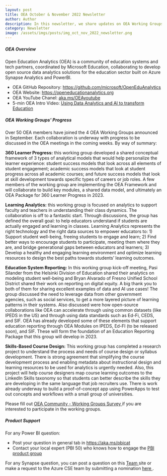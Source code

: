 ```yaml
---
layout: post
title: OEA October & November 2022 Newsletter
author: Author
description: In this newsletter, we share updates on OEA Working Groups and v0.7 release of the OEA framework.
category: Newsletter
image: /assets/imgs/posts/img_oct_nov_2022_newsletter.png
---
```


##### OEA Overview

Open Education Analytics (OEA) is a community of education systems and tech partners, coordinated by Microsoft Education, collaborating to develop open source data analytics solutions for the education sector built on Azure Synapse Analytics and PowerBI.  

- OEA GitHub Repository: <a href="https://github.com/microsoft/OpenEduAnalytics" target="_blank">https://github.com/microsoft/OpenEduAnalytics</a>
- OEA Website: <a href="https://openeducationanalytics.org" target="_blank">https://openeducationanalytics.org </a>
- OEA YouTube Chanel: <a href="https://www.youtube.com/channel/UCojAPdH6vmb395HWP_2yUXg" target="_blank">aka.ms/OEAyoutube </a>
- 5-min OEA Intro Video: <a href="https://www.youtube.com/watch?v=E0kmtQKRzTc" target="_blank">Using Data Analytics and AI to transform Education </a>

##### OEA Working Groups' Progress
Over 50 OEA members have joined the 4 OEA Working Groups announced in September. Each collaboration is underway with progress to be discussed in the OEA meetings in 
the coming weeks. By way of summary: 

**360 Learner Progress:** this working group developed a shared conceptual framework of 3 types of analytical models that would help personalize the learner experience:
student success models that look across all elements of student engagement; academic success models that look at student progress across all academic courses; and 
future success models that look at skill development towards specific types of careers or job roles. A few members of the working group are implementing the OEA 
Framework and will collaborate to build key modules, a shared data model, and ultimately an OEA Package for 360 Learner Progress in 2023. 

**Learning Analytics:** this working group is focused on analytics to support faculty and teachers in understanding their class dynamics. The collaboration 
is off to a fantastic start. Through discussions, the group has defined the overall goal: to help educators understand if students are actually engaged and 
learning in classes. Learning Analytics represents the right technology and the right data sources to empower educators to: 1) Support student well-being, 
freeing students to engage and learn; 2) Find better ways to encourage students to participate, meeting them where they are, and bridge generational gaps between 
educators and learners; 3) Develop a healthy and engaging learning environment and optimize learning resources to design the best paths towards students’ learning 
outcomes. 
 
**Education System Reporting:** In this working group kick-off meeting, Pasi Silander from the Helsinki Division of Education shared their analytics on modeling 
student well-being and Bryan Alvarado of Fresno Unified School District shared their work on reporting on digital equity. A big thank you to both of them for sharing 
excellent examples of data and AI use cases! The group discussed the need to leverage data from other government agencies, such as social services, to get a more 
layered picture of learning patterns in their systems. Also discussed were how open-source collaborations like OEA can accelerate through using common datasets 
(like IPEDS in the US) and through using data standards such as Ed-Fi, CEDS, and SIF. OEA has already developed some of these elements that support education reporting
through OEA Modules on IPEDS, Ed-FI (to be released soon), and SIF. These will form the foundation of an Education Reporting Package that this group will develop in 
2023.
 
**Skills-Based Course Design:** This working group has completed a research project to understand the process and needs of course design or syllabus development. 
There is strong agreement that simplifying the course development process and enabling metadata about instructional design and learning resources to be used for 
analytics is urgently needed. Also, this project will help course designers map course learning outcomes to the LinkedIn Skills taxonomy so that students can better 
describe the skills they are developing in the same language that job recruiters use. There is work already underway to build a proof-of-concept app using PowerApps 
to test out concepts and workflows with a small group of universities. 

Please fill out <a href="https://forms.office.com/pages/responsepage.aspx?id=v4j5cvGGr0GRqy180BHbR8N9dofOqa1PobxBN5c5ZxtUQlozU1hPVE1LQlg3WlJETEpGTFVROVFERi4u" target="_blank">OEA Community - Working Groups Survey </a> if you are interested to participate in the working groups.  


##### Product Support
For any Power BI question: 
- Post your question in general tab in <a href="https://aka.ms/pbicat " target="_blank">https://aka.ms/pbicat</a> 
- Contact your local expert (PBI 50) who knows how to engage the <a href="https://microsoft.sharepoint.com/teams/PBICATPortal/SitePages/Marquee.aspx?historyId=7BAF2FC2-4543-493C-AFD2-AD4E0B5FC64E&contentId=91DD67E2-07DE-4E4C-B73E-37986385CC2C" target="_blank"> PBI product group</a> 
 
For any Synapse question, you can post a question on this <a href="https://teams.microsoft.com/_?tenantId=72f988bf-86f1-41af-91ab-2d7cd011db47#/l/team/19:UgZ55PTYhXk7xj7T2luIBIuSJcy6RzWlm2fbfx4VSZ01@thread.tacv2/conversations?groupId=c89b27d7-91c1-4cc7-aa61-c6633c2e3904&tenantId=72f988bf-86f1-41af-91ab-2d7cd011db47&deeplinkId=06305baa-bf49-4071-b43f-9433c36462c6
" target="_blank">Team </a>  site or make a request to the Azure CSE team by submitting a nomination <a href="https://microsoft.sharepoint.com/teams/SynapseCSE/SitePages/Engage-Azure-Synapse-CSE.aspx" target="_blank">here </a>.
